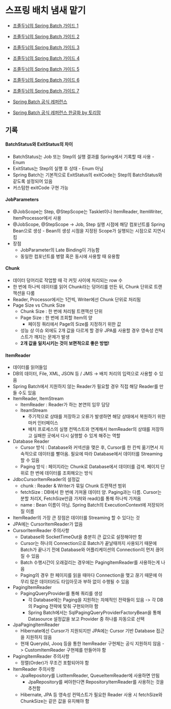# 스프링 배치 냄새 맡기

- [조졸두님의 Spring Batch 가이드 1](https://jojoldu.tistory.com/324)
- [조졸두님의 Spring Batch 가이드 2](https://jojoldu.tistory.com/325)
- [조졸두님의 Spring Batch 가이드 3](https://jojoldu.tistory.com/326)
- [조졸두님의 Spring Batch 가이드 4](https://jojoldu.tistory.com/328)
- [조졸두님의 Spring Batch 가이드 5](https://jojoldu.tistory.com/330)
- [조졸두님의 Spring Batch 가이드 6](https://jojoldu.tistory.com/331)
- [조졸두님의 Spring Batch 가이드 7](https://jojoldu.tistory.com/336)

- [Spring Batch 공식 레퍼런스](https://docs.spring.io/spring-batch/docs/current/reference/html/)
- [Spring Batch 공식 레퍼런스 한글화 by 토리맘](https://godekdls.github.io/Spring%20Batch/contents/)

## 기록

#### BatchStatus와 ExitStatus의 차이
- BatchStatus는 Job 또는 Step의 실행 결과를 Spring에서 기록할 때 사용 - Enum
- ExitStatus는 Step의 실행 후 상태 - Enum 아님
- Spring Batch는 기본적으로 ExitStatus의 exitCode는 Step의 BatchStatus와 같도록 설정되어 있음
- 커스텀한 exitCode 구현 가능

#### JobParameters
- @JobScope는 Step, @StepScope는 Tasklet이나 ItemReader, ItemWriter, ItemProcessor에서 사용
- @JobScope, @StepScope -> Job, Step 실행 시점에 해당 컴포넌트를 Spring Bean으로 생성 - Bean의 생성 시점을 지정된 Scope가 실행되는 시점으로 지연시킴
- 장점
  - JobParameter의 Late Binding이 가능함
  - 동일한 컴포넌트를 병렬 혹은 동시에 사용할 때 유용함

#### Chunk
- 데이터 덩어리로 작업할 때 각 커밋 사이에 처리되는 row 수
- 한 번에 하나씩 데이터를 읽어 Chunk라는 덩어리를 만든 뒤, Chunk 단위로 트랜잭션을 다룸
- Reader, Processor에서는 1건씩, Writer에선 Chunk 단위로 처리됨
- Page Size vs Chunk Size
  - Chunk Size : 한 번에 처리될 트랜잭션 단위
  - Page Size : 한 번에 조회할 Item의 양
    - 페이징 쿼리에서 Page의 Size를 지정하기 위한 값
  - 성능 상 이슈 외에도 2개 값을 다르게 할 경우 JPA를 사용할 경우 영속성 컨텍스트가 깨지는 문제가 발생
  - **2개 값을 일치시키는 것이 보편적으로 좋은 방법!**

#### ItemReader
- 데이터를 읽어들임 
- DB의 데이터, File, XML, JSON 등 / JMS -> 배치 처리의 입력으로 사용할 수 있음
- Spring Batch에서 지원하지 않는 Reader가 필요할 경우 직접 해당 Reader를 만들 수도 있음
- ItemReader, ItemStream
  - ItemReader : Reader가 하는 본연의 임무 담당
  - IteamStream
    - 주기적으로 상태를 저장하고 오류가 발생하면 해당 상태에서 복원하기 위한 마커 인터페이스
    - 배치 프로세스의 실행 컨텍스트와 연계해서 ItemReader의 상태를 저장하고 실패한 곳에서 다시 실행할 수 있게 해주는 역할
- Database Reader
  - Cursor 방식 : Database와 커넥션을 맺은 후, Cursor를 한 칸씩 옮기면서 지속적으로 데이터를 빨아옴. 필요에 따라 Database에서 데이터를 Streaming 할 수 있음
  - Paging 방식 : 페이지라는 Chunk로 Database에서 데이터를 검색. 페이지 단위로 한 번에 데이터를 조회해오는 방식
- JdbcCursorItemReader의 설정값
  - chunk : Reader & Writer가 묶일 Chunk 트랜잭션 범위
  - fetchSize : DB에서 한 번에 가져올 데이터 양. Paging과는 다름. Cursor는 분할 처리X, FetchSize만큼 가져와 read()를 통해 하나씩 가져옴
  - name : Bean 이름이 아님. Spring Batch의 ExecutionContext에 저장되어질 이름
- ItemReader의 가장 큰 장점은 데이터를 Streaming 할 수 있다는 것
- JPA에는 CursorItemReader가 없음
- CursorItemReader 주의사항
  - Database와 SocketTimeOut을 충분히 큰 값으로 설정해야만 함
  - Cursor는 하나의 Connection으로 Batch가 끝날때까지 사용되기 때문에 Batch가 끝나기 전에 Database와 어플리케이션의 Connection이 먼저 끊어질 수 있음
  - Batch 수행시간이 오래걸리는 경우에는 PagingItemReader를 사용하는게 나음
  - Paging의 경우 한 페이지를 읽을 때마다 Connection을 맺고 끊기 때문에 아무리 많은 데이터라도 타임아웃과 부하 없이 수행될 수 있음
- PagingItemReader
  - PagingQueryProvider를 통해 쿼리를 생성
    - 각 Database에는 Paging을 지원하는 자체적인 전략들이 있음 -> 각 DB의 Paging 전략에 맞춰 구현되어야 함
    - Spring Batch에서는 SqlPagingQueryProviderFactoryBean을 통해 Datasource 설정값을 보고 Provider 중 하나를 자동으로 선택
- JpaPagingItemReader
  - Hibernate에선 Cursor가 지원되지만 JPA에는 Cursor 기반 Database 접근을 지원하지 않음
  - 현재 Querydsl, Jooq 등을 통한 ItemReader 구현체는 공식 지원하지 않음 -> CustomItemReader 구현체를 만들어야 함
- PagingItemReader 주의사항
  - 정렬(Order)가 무조건 포함되어야 함
- ItemReader 주의사항
  - JpaRepository를 ListItemReader, QueueItemReader에 사용하면 안됨
    - JpaRepository를 써야한다면 RepositoryItemReader를 사용하는 것을 추천함
  - Hibernate, JPA 등 영속성 컨텍스트가 필요한 Reader 사용 시 fetchSize와 ChunkSize는 같은 값을 유지해야 함
